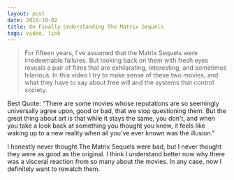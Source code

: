 ```yaml
---
layout: post
date: 2018-10-02
title: On Finally Understanding The Matrix Sequels
tags: video, link
---
```


> For fifteen years, I’ve assumed that the Matrix Sequels were irredeemable failures. But looking back on them with fresh eyes reveals a pair of films that are exhilarating, interesting, and sometimes hilarious. In this video I try to make sense of these two movies, and what they have to say about free will and the systems that control society.

Best Quote: "There are some movies whose reputations are so seemingly universally agree upon, good or bad, that we stop questioning them. But the great thing about art is that while it stays the same, you don't, and when you take a look back at something you thought you knew, it feels like waking up to a new reality when all you've ever known was the illusion."

I honestly never thought The Matrix Sequels were bad, but I never thought they were as good as the original. I think I understand better now why there was a visceral reaction from so many about the movies. In any case, now I definitely want to rewatch them.